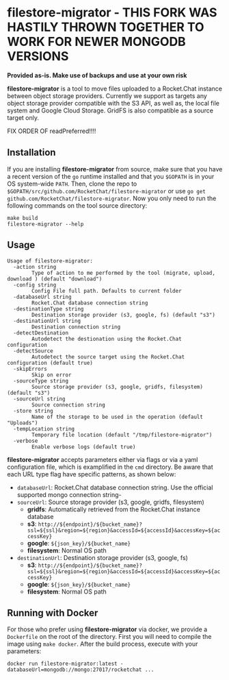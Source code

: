 # filestore-migrator - THIS FORK WAS HASTILY THROWN TOGETHER TO WORK FOR NEWER MONGODB VERSIONS

**Provided as-is. Make use of backups and use at your own risk**

**filestore-migrator** is a tool to move files uploaded to a Rocket.Chat instance between object storage providers. Currently we support as targets any object storage provider compatible with the S3 API, as well as, the local file system and Google Cloud Storage. GridFS is also compatible as a source target only.

FIX ORDER OF readPreferred!!!!
## Installation

If you are installing **filestore-migrator** from source, make sure that you have a recent version of the `go` runtime installed and that you `$GOPATH` is in your OS system-wide `PATH`. Then, clone the repo to `$GOPATH/src/github.com/RocketChat/filestore-migrator` or use `go get github.com/RocketChat/filestore-migrator`. Now you only need to run the following commands on the tool source directory:

```
make build
filestore-migrator --help
```

## Usage

```
Usage of filestore-migrator:
  -action string
    	Type of action to me performed by the tool (migrate, upload, download ) (default "download")
  -config string
    	Config File full path. Defaults to current folder
  -databaseUrl string
    	Rocket.Chat database connection string
  -destinationType string
    	Destination storage provider (s3, google, fs) (default "s3")
  -destinationUrl string
    	Destination connection string
  -detectDestination
    	Autodetect the destionation using the Rocket.Chat configuration
  -detectSource
    	Autodetect the source target using the Rocket.Chat configuration (default true)
  -skipErrors
    	Skip on error
  -sourceType string
    	Source storage provider (s3, google, gridfs, filesystem) (default "s3")
  -sourceUrl string
    	Source connection string
  -store string
    	Name of the storage to be used in the operation (default "Uploads")
  -tempLocation string
    	Temporary file location (default "/tmp/filestore-migrator")
  -verbose
    	Enable verbose logs (default true)
```

**filestore-migrator** accepts parameters either via flags or via a yaml configuration file, which is examplified in the `cmd` directory. Be aware that each URL type flag have specific patterns, as shown below:

- `databaseUrl`: Rocket.Chat database connection string. Use the official supported mongo connection string-
- `sourceUrl`: Source storage provider (s3, google, gridfs, filesystem)
    - **gridfs**: Automatically retrieved from the Rocket.Chat instance database
    - **s3**: `http://${endpoint}/${bucket_name}?ssl=${ssl}&region=${region}&accessId=${accessId}&accessKey=${accessKey}`
    - **google**: `${json_key}/${bucket_name}`
    - **filesystem**: Normal OS path
- `destinationUrl`: Destination storage provider (s3, google, fs)
    - **s3**: `http://${endpoint}/${bucket_name}?ssl=${ssl}&region=${region}&accessId=${accessId}&accessKey=${accessKey}`
    - **google**: `${json_key}/${bucket_name}`
    - **filesystem**: Normal OS path

## Running with Docker

For those who prefer using **filestore-migrator** via docker, we provide a `Dockerfile` on the root of the directory. First you will need to
compile the image using `make docker`. After the build process, execute with your parameters:

```
docker run filestore-migrator:latest -databaseUrl=mongodb://mongo:27017/rocketchat ...
```
